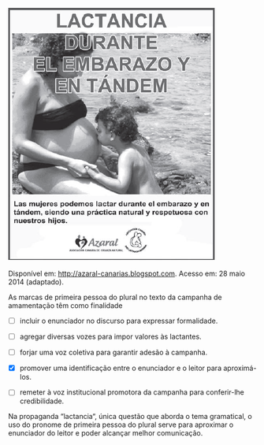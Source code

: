 

![](416af491-5131-f4a0-ed56-e727e7041367.png)

Disponível em: http://azaral-canarias.blogspot.com. Acesso em: 28 maio 2014 (adaptado).

As marcas de primeira pessoa do plural no texto da campanha de amamentação têm como finalidade



- [ ] incluir o enunciador no discurso para expressar formalidade.
- [ ] agregar diversas vozes para impor valores às lactantes.
- [ ] forjar uma voz coletiva para garantir adesão à campanha.
- [x] promover uma identificação entre o enunciador e o leitor para aproximá-los.
- [ ] remeter à voz institucional promotora da campanha para conferir-lhe credibilidade.


Na propaganda “lactancia“, única questão que aborda o tema gramatical, o uso do pronome de primeira pessoa do plural serve para aproximar o enunciador do leitor e poder alcançar melhor comunicação.

        